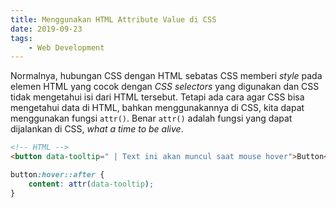 ```yaml
---
title: Menggunakan HTML Attribute Value di CSS
date: 2019-09-23
tags:
    - Web Development
---
```


Normalnya, hubungan CSS dengan HTML sebatas CSS memberi _style_ pada elemen HTML
yang cocok dengan _CSS selectors_ yang digunakan dan CSS tidak mengetahui isi
dari HTML tersebut. Tetapi ada cara agar CSS bisa mengetahui data di HTML,
bahkan menggunakannya di CSS, kita dapat menggunakan fungsi `attr()`. Benar
`attr()` adalah fungsi yang dapat dijalankan di CSS, _what a time to be alive_.

<!--more-->

```html
<!-- HTML -->
<button data-tooltip=" | Text ini akan muncul saat mouse hover">Button</button>
```

```css
button:hover::after {
    content: attr(data-tooltip);
}
```
